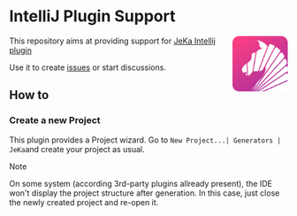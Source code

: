 # IntelliJ Plugin Support
<img src="logo-organisation.png" width="100" align="right" hspace="0"  />


This repository aims at providing support for [JeKa Intellij plugin](https://plugins.jetbrains.com/plugin/24505-jeka)

Use it to create [issues]([issues](https://github.com/jeka-dev/ide-intellij-support/issues)) or start discussions.

## How to

### Create a new Project

This plugin provides a Project wizard. Go to `New Project...| Generators | JeKa`and create your project as usual.

> [!NOTE]
> On some system (according 3rd-party plugins allready present), the IDE won't display the project structure after generation.
> In this case, just close the newly created project and re-open it. 


